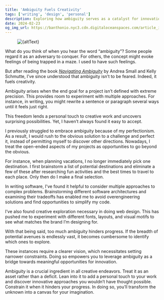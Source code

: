 ```yaml
---
title: 'Ambiguity Fuels Creativity'
tags: ['writing', 'design', 'personal']
description: Exploring how ambiguity serves as a catalyst for innovation in creative endeavors.
date: 2024-02-23
og_img_url: https://banthonio.nyc3.cdn.digitaloceanspaces.com/article_images/ambiguity-fuels-creativity/ambiguity-and-creativity-600w.jpg
---
```


<script>
    import {imgHostRootURL} from '$lib/config'
    import Figure from '$lib/components/Images/Figure.svelte'

    let lgImgURL = `${imgHostRootURL}/article_images/ambiguity-fuels-creativity/ambiguity-and-creativity-1800w.jpg`
    let mdImgURL = `${imgHostRootURL}/article_images/ambiguity-fuels-creativity/ambiguity-and-creativity-1200w.jpg`
    let smImgURL = `${imgHostRootURL}/article_images/ambiguity-fuels-creativity/ambiguity-and-creativity-600w.jpg`
    let altText = "An abstract image"
    let caption = "Prompt: abstract minimalist illustration of ambiguity fueling creativity --ar 16:9 --v 6"
</script>



<div class="my-5">
	<Figure {caption}>
		<slot>
			<img
				srcset="{lgImgURL}  1800w,  {mdImgURL} 1200w, {smImgURL} 600w"
				alt={altText}
				src={smImgURL}
				sizes="(max-width: 48rem) 100vw, 72rem"
				loading="lazy"
				class="mx-auto mb-2 block rounded"
			/>
		</slot>
	</Figure>
</div>


What do you think of when you hear the word “ambiguity”? Some people regard it as an adversary to conquer. For others, the concept might evoke feelings of being trapped in a maze. I used to have such feelings. 

But after reading the book [*Navigating Ambiguity*](https://dschool.stanford.edu/book-collections/navigating-ambiguity) by Andrea Small and Kelly Schmutte, I’ve since understood that ambiguity isn’t to be feared. Indeed, it fuels creativity.

Ambiguity arises when the end goal for a project isn’t defined with extreme precision. This provides room to experiment with multiple approaches. For instance, in writing, you might rewrite a sentence or paragraph several ways until it feels just right. 

This freedom lends a personal touch to creative work and uncovers surprising possibilities. Yet, I haven’t always found it easy to accept. 

I previously struggled to embrace ambiguity because of my perfectionism. As a result, I would rush to the obvious solution to a challenge and perfect it, instead of permitting myself to discover other directions. Nowadays, I treat the open-ended aspects of my projects as opportunities to go beyond the obvious. 

For instance, when planning vacations, I no longer immediately pick one destination. I first brainstorm a list of potential destinations and eliminate a few of these after researching fun activities and the best times to travel to each place. Only then do I make a final selection.

In writing software, I've found it helpful to consider multiple approaches to complex problems. Brainstorming different software architectures and examining their tradeoffs has enabled me to avoid overengineering solutions and find opportunities to simplify my code.

I’ve also found creative exploration necessary in doing web design. This has pushed me to experiment with different fonts, layouts, and visual motifs to see what matches the brand I’m designing for. 

With that being said, too much ambiguity hinders progress. If the breadth of potential avenues is endlessly vast, it becomes cumbersome to identify which ones to explore. 

These instances require a clearer vision, which necessitates setting narrower constraints. Doing so empowers you to leverage ambiguity as a bridge towards meaningful opportunities for innovation. 

Ambiguity is a crucial ingredient in all creative endeavors. Treat it as an asset rather than a deficit. Lean into it to add a personal touch to your work and discover innovative approaches you wouldn’t have thought possible. Constrain it when it hinders your progress. In doing so, you’ll transform the unknown into a canvas for your imagination. 